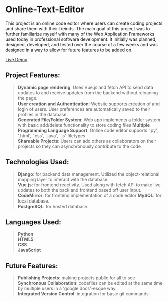 # Online-Text-Editor       
This project is an online code editor where users can create coding projects and share them with their freinds. The main goal of this project was to further familiarize myself with many of the Web Application Frameworks used today in professional software development. It initially was planned, designed, developed, and tested over the course of a few weeks and was designed in a way to allow for future features to be added on.      

[Live Demo](https://my-codeshare.herokuapp.com/)      

## Project Features:
>__Dynamic page rendering__: Uses Vue.js and fetch API to send data updates to and receive updates from the backend without reloading the page.  
>__User creation and Authentication__: Website supports creation of and login of users. User preferences are automatically saved to their profiles in the database.  
>__Generated File/Folder System__: Web app implements a folder system with basic add/delete functionality to store coding files
>__Multiple Programming Language Support__: Online code editor supports '.py', '.html', '.css', '.java', '.js' filetypes  
>__Shareable Projects__: Users can add others as collaborators on their projects so they can asynchronously contribute to the code

## Technologies Used:
>__Django__: for backend data management. Utilized the object-relational mapping layer to interact with the database.  
>__Vue.js__: for frontend reactivity. Used along with fetch API to make live updates to both the back and frontend based off user input.  
>__CodeMirror__: for frontend implementation of a code editor
>__MySQL__: for local database.  
>__PostgreSQL__: for hosted database.  

## Languages Used:
>__Python__  
>__HTML5__  
>__CSS__  
>__JavaScript__  

## Future Features:
>__Publishing Projects__: making projects public for all to see              
>__Synchronous Collaboration__: codefiles can be edited at the same time by multiple users in a 'google docs'-esque way          
>__Integrated Version Control__: integration for basic git commands               
